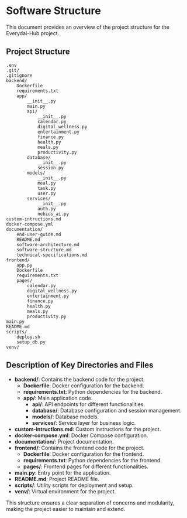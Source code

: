 # Software Structure

This document provides an overview of the project structure for the Everydai-Hub project.

## Project Structure

```plaintext
.env
.git/
.gitignore
backend/
    Dockerfile
    requirements.txt
    app/
        __init__.py
        main.py
        api/
            __init__.py
            calendar.py
            digital_wellness.py
            entertainment.py
            finance.py
            health.py
            meals.py
            productivity.py
        database/
            __init__.py
            session.py
        models/
            __init__.py
            meal.py
            task.py
            user.py
        services/
            __init__.py
            auth.py
            nebius_ai.py
custom-intructions.md
docker-compose.yml
documentation/
    end-user-guide.md
    README.md
    software-architecture.md
    software-structure.md
    technical-specifications.md
frontend/
    app.py
    Dockerfile
    requirements.txt
    pages/
        calendar.py
        digital_wellness.py
        entertainment.py
        finance.py
        health.py
        meals.py
        productivity.py
main.py
README.md
scripts/
    deploy.sh
    setup_db.py
venv/
```

## Description of Key Directories and Files

- **backend/**: Contains the backend code for the project.
  - **Dockerfile**: Docker configuration for the backend.
  - **requirements.txt**: Python dependencies for the backend.
  - **app/**: Main application code.
    - **api/**: API endpoints for different functionalities.
    - **database/**: Database configuration and session management.
    - **models/**: Database models.
    - **services/**: Service layer for business logic.
- **custom-intructions.md**: Custom instructions for the project.
- **docker-compose.yml**: Docker Compose configuration.
- **documentation/**: Project documentation.
- **frontend/**: Contains the frontend code for the project.
  - **Dockerfile**: Docker configuration for the frontend.
  - **requirements.txt**: Python dependencies for the frontend.
  - **pages/**: Frontend pages for different functionalities.
- **main.py**: Entry point for the application.
- **README.md**: Project README file.
- **scripts/**: Utility scripts for deployment and setup.
- **venv/**: Virtual environment for the project.

This structure ensures a clear separation of concerns and modularity, making the project easier to maintain and extend.
